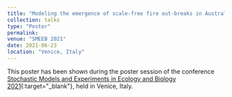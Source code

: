 ```yaml
---
title: "Modeling the emergence of scale-free fire out-breaks in Australia"
collection: talks
type: "Poster"
permalink:
venue: "SMEEB 2021"
date: 2021-06-23
location: "Venice, Italy"
---
```


This poster has been shown during the poster session of the conference  [Stochastic Models and Experiments in Ecology and Biology 2021](https://liphlab.github.io/SMEEB2021/){:target="_blank"}<!--_-->, held in Venice, Italy.
